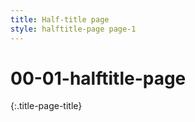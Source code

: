 ```yaml
---
title: Half-title page
style: halftitle-page page-1
---
```


# 00-01-halftitle-page

 {:.title-page-title}

